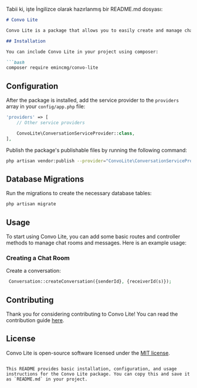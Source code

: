 Tabii ki, işte İngilizce olarak hazırlanmış bir README.md dosyası:

```markdown
# Convo Lite

Convo Lite is a package that allows you to easily create and manage chat rooms in your Laravel application. This package enables your users to communicate with each other in real-time.

## Installation

You can include Convo Lite in your project using composer:

```bash
composer require emincmg/convo-lite
```

## Configuration

After the package is installed, add the service provider to the `providers` array in your `config/app.php` file:

```php
'providers' => [
    // Other service providers

    ConvoLite\ConversationServiceProvider::class,
],
```

Publish the package's publishable files by running the following command:

```bash
php artisan vendor:publish --provider="ConvoLite\ConversationServiceProvider"
```

## Database Migrations

Run the migrations to create the necessary database tables:

```bash
php artisan migrate
```

## Usage

To start using Convo Lite, you can add some basic routes and controller methods to manage chat rooms and messages. Here is an example usage:

### Creating a Chat Room

Create a conversation:

```php
 Conversation::createConversation({senderId}, {receiverId(s)});
```

## Contributing

Thank you for considering contributing to Convo Lite! You can read the contribution guide [here](CONTRIBUTING.md).

## License

Convo Lite is open-source software licensed under the [MIT license](LICENSE.md).
```

This README provides basic installation, configuration, and usage instructions for the Convo Lite package. You can copy this and save it as `README.md` in your project.
